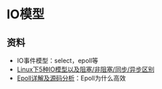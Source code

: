 # IO模型

## 资料
* IO事件模型：select，epoll等
* [Linux下5种IO模型以及阻塞/非阻塞/同步/异步区别](https://blog.csdn.net/yxtxiaotian/article/details/84068839)
* [Epoll详解及源码分析](https://cloud.tencent.com/developer/article/1344128)：Epoll为什么高效
